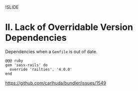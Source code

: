 !SLIDE
# II. Lack of Overridable Version Dependencies

Dependencies when a `Gemfile` is out of date.

    @@@ ruby
    gem 'sass-rails' do
      override 'railties', '4.0.0'
    end

<https://github.com/carlhuda/bundler/issues/1549>
